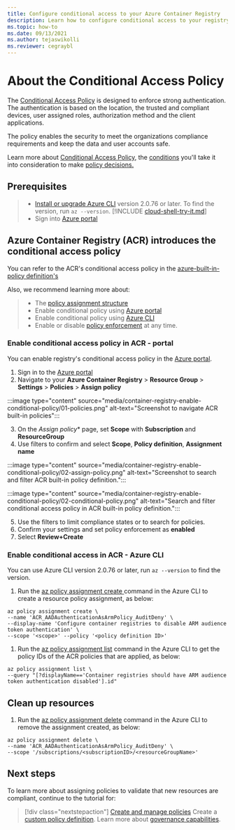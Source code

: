 ```yaml
---
title: Configure conditional access to your Azure Container Registry
description: Learn how to configure conditional access to your registry by using Azure CLI and Azure portal.
ms.topic: how-to
ms.date: 09/13/2021
ms.author: tejaswikolli
ms.reviewer: cegraybl 
---
```

# About the Conditional Access Policy

The [Conditional Access Policy](/azure/active-directory/conditional-access/overview.md) is designed to enforce strong authentication. The authentication is based on the location, the trusted and compliant devices, user assigned roles, authorization method and the client applications. 

The policy enables the security to meet the organizations compliance requirements and keep the data and user accounts safe.

Learn more about [Conditional Access Policy](conditional-access/overview.md), the [conditions](conditional-access/overview.md#common-signals,) you'll take it into consideration to make [policy decisions.](/azure/active-directory/conditional-access/overview.md#common-decisions)

## Prerequisites

>* [Install or upgrade Azure CLI](/cli/azure/install-azure-cli) version 2.0.76 or later. To find the version, run `az --version`.
[!INCLUDE [cloud-shell-try-it.md](../../../includes/cloud-shell-try-it.md)]
>* Sign into [Azure portal](https://portal.azure.com) 

## Azure Container Registry (ACR) introduces the conditional access policy

You can refer to the ACR's conditional access policy in the [azure-built-in-policy definition's](policy-reference.md) 

Also, we recommend learning more about:

>* The [policy assignment structure](/azure/governance/policy/concepts/assignment-structure#enforcement-mode)
>* Enable conditional policy using [Azure portal](../governance/policy/assign-policy-portal.md) 
>* Enable conditional policy using [Azure CLI](../governance/policy/assign-policy-azurecli.md)
>*  Enable or disable [policy enforcement](../governance/policy/concepts/assignment-structure.md#enforcement-mode) at any time.
### Enable conditional access policy in ACR - portal

You can enable registry's conditional access policy in the [Azure portal](https://portal.azure.com). 

1. Sign in to the [Azure portal](https://portal.azure.com) 
2. Navigate to your **Azure Container Registry** > **Resource Group** > **Settings** > **Policies** > **Assign policy**
 
:::image type="content" source="media/container-registry-enable-conditional-policy/01-policies.png" alt-text="Screenshot to navigate ACR built-in policies":::

3. On the *Assign policy** page, set **Scope** with **Subscription** and **ResourceGroup**
4. Use filters to confirm and select **Scope**, **Policy definition**, **Assignment name**

:::image type="content" source="media/container-registry-enable-conditional-policy/02-assign-policy.png" alt-text="Screenshot to search and filter ACR built-in policy definition.":::

:::image type="content" source="media/container-registry-enable-conditional-policy/02-conditional-policy.png" alt-text="Search and filter conditional access policy in ACR built-in policy definition.":::

5. Use the filters to limit compliance states or to search for policies.
6. Confirm your settings and set policy enforcement as **enabled**
7. Select **Review+Create**

### Enable conditional access in ACR - Azure CLI

You can use Azure CLI version 2.0.76 or later, run `az --version` to find the version. 

1. Run the [az policy assignment create ](cli/azure/policy/assignment#az-policy-assignment-create) command in the Azure CLI to create a resource policy assignment, as below:

```azurecli-interactive
az policy assignment create \ 
--name 'ACR_AADAuthenticationAsArmPolicy_AuditDeny' \
--display-name 'Configure container registries to disable ARM audience token authentication' \
--scope '<scope>' --policy '<policy definition ID>'
```

1. Run the [az policy assignment list](/cli/azure/policy/assignment#az-policy-assignment-list) command in the Azure CLI to get the policy IDs of the ACR policies that are applied, as below:

```azurecli-interactive
az policy assignment list \
--query "[?displayName=='Container registries should have ARM audience token authentication disabled'].id"
```

## Clean up resources

1. Run the [az policy assignment delete](/cli/azure/policy/assignment#az-policy-assignment-delete) command in the Azure CLI to remove the assignment created, as below:

```azurecli-interactive
az policy assignment delete \
--name 'ACR_AADAuthenticationAsArmPolicy_AuditDeny' \
--scope '/subscriptions/<subscriptionID>/<resourceGroupName>'
```

## Next steps

To learn more about assigning policies to validate that new resources are compliant, continue to the
tutorial for:

> [!div class="nextstepaction"]
> [Create and manage policies](./tutorials/create-and-manage.md)
> Create a [custom policy definition](../governance/policy/tutorials/create-custom-policy-definition.md).
> Learn more about [governance capabilities](../governance/index.yml).
